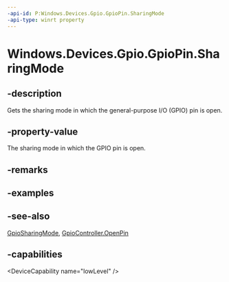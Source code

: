 ```yaml
---
-api-id: P:Windows.Devices.Gpio.GpioPin.SharingMode
-api-type: winrt property
---
```


<!-- Property syntax
public Windows.Devices.Gpio.GpioSharingMode SharingMode { get; }
-->

# Windows.Devices.Gpio.GpioPin.SharingMode

## -description
Gets the sharing mode in which the general-purpose I/O (GPIO) pin is open.

## -property-value
The sharing mode in which the GPIO pin is open.

## -remarks

## -examples

## -see-also
[GpioSharingMode](gpiosharingmode.md), [GpioController.OpenPin](gpiocontroller_openpin_1000658948.md)

## -capabilities
&lt;DeviceCapability name="lowLevel" /&gt;

